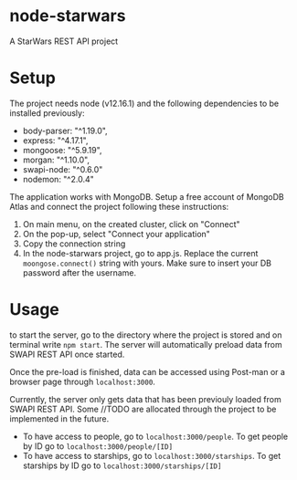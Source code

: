 # node-starwars
A StarWars REST API project

# Setup
The project needs node (v12.16.1) and the following dependencies to be installed previously:
* body-parser: "^1.19.0",
* express: "^4.17.1",
* mongoose: "^5.9.19",
* morgan: "^1.10.0",
* swapi-node: "^0.6.0"
* nodemon: "^2.0.4"

The application works with MongoDB. Setup a free account of MongoDB Atlas and connect the project following these instructions:
1. On main menu, on the created cluster, click on "Connect"
2. On the pop-up, select "Connect your application"
3. Copy the connection string
4. In the node-starwars project, go to app.js. Replace the current `moongose.connect()` string with yours. Make sure to insert your DB password after the username.

# Usage
to start the server, go to the directory where the project is stored and on terminal write `npm start`. The server will automatically preload data from SWAPI REST API once started.

Once the pre-load is finished, data can be accessed using Post-man or a browser page through `localhost:3000`.

Currently, the server only gets data that has been previouly loaded from SWAPI REST API. Some //TODO are allocated through the project to be implemented in the future.

* To have access to people, go to `localhost:3000/people`. To get people by ID go to `localhost:3000/people/[ID]`
* To have access to starships, go to `localhost:3000/starships`. To get starships by ID go to `localhost:3000/starships/[ID]`

